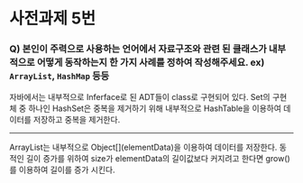 # 사전과제 5번
### Q) 본인이 주력으로 사용하는 언어에서 자료구조와 관련 된 클래스가 내부적으로 어떻게 동작하는지 한 가지 사례를 정하여 작성해주세요. ex) `ArrayList`, `HashMap` 등등

자바에서는 내부적으로 Inferface로 된 ADT들이 class로 구현되어 있다.
Set의 구현체 중 하나인 HashSet은 중복을 제거하기 위해 내부적으로 HashTable을 이용하여 데이터를 저장하고 중복을 제거한다.

---

ArrayList는 내부적으로 Object[]\(elementData)을 이용하여 데이터를 저장한다. 동적인 길이 증가를 위하여 size가 elementData의 길이값보다 커지려고 한다면 grow()를 이용하여 길이를 증가 시킨다.